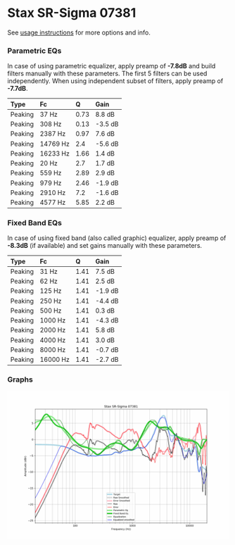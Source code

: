 # Stax SR-Sigma 07381
See [usage instructions](https://github.com/jaakkopasanen/AutoEq#usage) for more options and info.

### Parametric EQs
In case of using parametric equalizer, apply preamp of **-7.8dB** and build filters manually
with these parameters. The first 5 filters can be used independently.
When using independent subset of filters, apply preamp of **-7.7dB**.

| Type    | Fc       |    Q | Gain    |
|:--------|:---------|:-----|:--------|
| Peaking | 37 Hz    | 0.73 | 8.8 dB  |
| Peaking | 308 Hz   | 0.13 | -3.5 dB |
| Peaking | 2387 Hz  | 0.97 | 7.6 dB  |
| Peaking | 14769 Hz | 2.4  | -5.6 dB |
| Peaking | 16233 Hz | 1.66 | 1.4 dB  |
| Peaking | 20 Hz    | 2.7  | 1.7 dB  |
| Peaking | 559 Hz   | 2.89 | 2.9 dB  |
| Peaking | 979 Hz   | 2.46 | -1.9 dB |
| Peaking | 2910 Hz  | 7.2  | -1.6 dB |
| Peaking | 4577 Hz  | 5.85 | 2.2 dB  |

### Fixed Band EQs
In case of using fixed band (also called graphic) equalizer, apply preamp of **-8.3dB**
(if available) and set gains manually with these parameters.

| Type    | Fc       |    Q | Gain    |
|:--------|:---------|:-----|:--------|
| Peaking | 31 Hz    | 1.41 | 7.5 dB  |
| Peaking | 62 Hz    | 1.41 | 2.5 dB  |
| Peaking | 125 Hz   | 1.41 | -1.9 dB |
| Peaking | 250 Hz   | 1.41 | -4.4 dB |
| Peaking | 500 Hz   | 1.41 | 0.3 dB  |
| Peaking | 1000 Hz  | 1.41 | -4.3 dB |
| Peaking | 2000 Hz  | 1.41 | 5.8 dB  |
| Peaking | 4000 Hz  | 1.41 | 3.0 dB  |
| Peaking | 8000 Hz  | 1.41 | -0.7 dB |
| Peaking | 16000 Hz | 1.41 | -2.7 dB |

### Graphs
![](./Stax%20SR-Sigma%2007381.png)